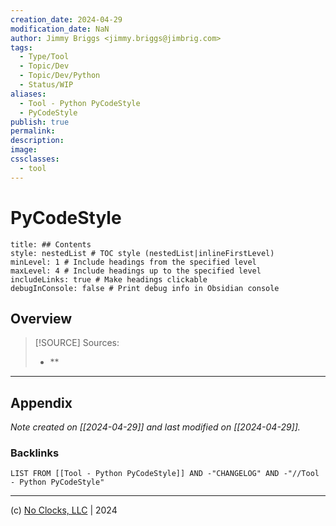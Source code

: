 ```yaml
---
creation_date: 2024-04-29
modification_date: NaN
author: Jimmy Briggs <jimmy.briggs@jimbrig.com>
tags:
  - Type/Tool
  - Topic/Dev
  - Topic/Dev/Python
  - Status/WIP
aliases:
  - Tool - Python PyCodeStyle
  - PyCodeStyle
publish: true
permalink:
description:
image:
cssclasses:
  - tool
---
```


# PyCodeStyle

```table-of-contents
title: ## Contents 
style: nestedList # TOC style (nestedList|inlineFirstLevel)
minLevel: 1 # Include headings from the specified level
maxLevel: 4 # Include headings up to the specified level
includeLinks: true # Make headings clickable
debugInConsole: false # Print debug info in Obsidian console
```

## Overview

> [!SOURCE] Sources:
> - **

***

## Appendix

*Note created on [[2024-04-29]] and last modified on [[2024-04-29]].*

### Backlinks

```dataview
LIST FROM [[Tool - Python PyCodeStyle]] AND -"CHANGELOG" AND -"//Tool - Python PyCodeStyle"
```

***

(c) [No Clocks, LLC](https://github.com/noclocks) | 2024